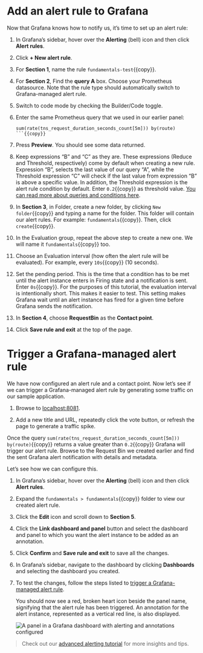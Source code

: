 # Add an alert rule to Grafana

Now that Grafana knows how to notify us, it’s time to set up an alert rule:

1. In Grafana’s sidebar, hover over the **Alerting** (bell) icon and then click **Alert rules**.

1. Click **+ New alert rule**.

1. For **Section 1**, name the rule `fundamentals-test`{{copy}}.

1. For **Section 2**, Find the **query A** box. Choose your Prometheus datasource. Note that the rule type should automatically switch to Grafana-managed alert rule.

1. Switch to code mode by checking the Builder/Code toggle.

1. Enter the same Prometheus query that we used in our earlier panel:

   ```
   sum(rate(tns_request_duration_seconds_count[5m])) by(route)
   ```{{copy}}

1. Press **Preview**. You should see some data returned.

1. Keep expressions “B” and “C” as they are. These expressions (Reduce and Threshold, respectively) come by default when creating a new rule. Expression “B”, selects the last value of our query “A”, while the Threshold expression “C” will check if the last value from expression “B” is above a specific value. In addition, the Threshold expression is the alert rule condition by default. Enter `0.2`{{copy}} as threshold value. [You can read more about queries and conditions here](https://grafana.com/docs/grafana/latest/alerting/fundamentals/alert-rules/queries-conditions/#expression-queries).

1. In **Section 3**, in Folder, create a new folder, by clicking `New folder`{{copy}} and typing a name for the folder. This folder will contain our alert rules. For example: `fundamentals`{{copy}}. Then, click `create`{{copy}}.

1. In the Evaluation group, repeat the above step to create a new one. We will name it `fundamentals`{{copy}} too.

1. Choose an Evaluation interval (how often the alert rule will be evaluated). For example, every `10s`{{copy}} (10 seconds).

1. Set the pending period. This is the time that a condition has to be met until the alert instance enters in Firing state and a notification is sent. Enter `0s`{{copy}}. For the purposes of this tutorial, the evaluation interval is intentionally short. This makes it easier to test. This setting makes Grafana wait until an alert instance has fired for a given time before Grafana sends the notification.

1. In **Section 4**, choose **RequestBin** as the **Contact point**.

1. Click **Save rule and exit** at the top of the page.

# Trigger a Grafana-managed alert rule

We have now configured an alert rule and a contact point. Now let’s see if we can trigger a Grafana-managed alert rule by generating some traffic on our sample application.

1. Browse to [localhost:8081]({{TRAFFIC_HOST1_8081}}).

1. Add a new title and URL, repeatedly click the vote button, or refresh the page to generate a traffic spike.

Once the query `sum(rate(tns_request_duration_seconds_count[5m])) by(route)`{{copy}} returns a value greater than `0.2`{{copy}} Grafana will trigger our alert rule. Browse to the Request Bin we created earlier and find the sent Grafana alert notification with details and metadata.

Let’s see how we can configure this.

1. In Grafana’s sidebar, hover over the **Alerting** (bell) icon and then click **Alert rules**.

1. Expand the `fundamentals > fundamentals`{{copy}} folder to view our created alert rule.

1. Click the **Edit** icon and scroll down to **Section 5**.

1. Click the **Link dashboard and panel** button and select the dashboard and panel to which you want the alert instance to be added as an annotation.

1. Click **Confirm** and **Save rule and exit** to save all the changes.

1. In Grafana’s sidebar, navigate to the dashboard by clicking **Dashboards** and selecting the dashboard you created.

1. To test the changes, follow the steps listed to [trigger a Grafana-managed alert rule](https://grafana.com#trigger-a-grafana-managed-alert).

   You should now see a red, broken heart icon beside the panel name, signifying that the alert rule has been triggered. An annotation for the alert instance, represented as a vertical red line, is also displayed.

   ![A panel in a Grafana dashboard with alerting and annotations configured](https://grafana.com/media/tutorials/grafana-alert-on-dashboard.png)

> Check out our [advanced alerting tutorial](http://grafana.com/tutorials/alerting-get-started-pt2/) for more insights and tips.
